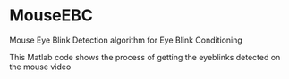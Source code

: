 MouseEBC
========

Mouse Eye Blink Detection algorithm for Eye Blink Conditioning

This Matlab code shows the process of getting the eyeblinks detected on the mouse video
